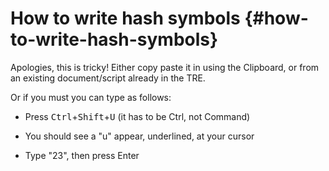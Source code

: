 # How to write hash symbols {#how-to-write-hash-symbols}

Apologies, this is tricky\! Either copy paste it in using the Clipboard, or from an existing document/script already in the TRE.

Or if you must you can type as follows:

* Press <kbd>Ctrl</kbd>+<kbd>Shift</kbd>+<kbd>U</kbd> (it has to be Ctrl, not Command)

* You should see a "u" appear, underlined, at your cursor

* Type "23", then press Enter
